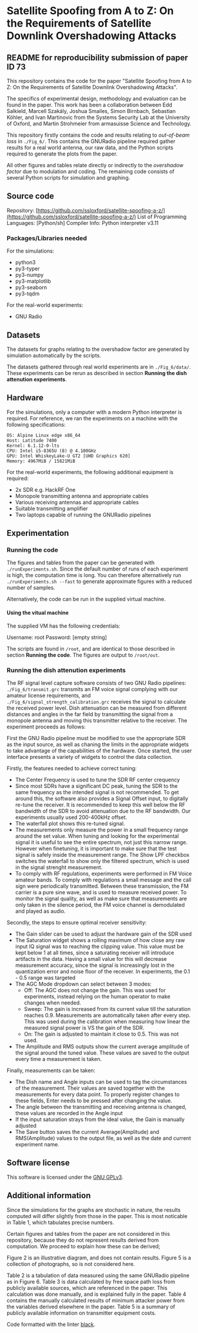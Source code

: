 # Satellite Spoofing from A to Z: On the Requirements of Satellite Downlink Overshadowing Attacks
## README for reproducibility submission of paper ID 73

This repository contains the code for the paper "Satellite Spoofing from A to Z: On the Requirements of Satellite Downlink Overshadowing Attacks".

The specifics of experimental design, methodology and evaluation can be found in the paper.
This work has been a collaboration between Edd Salkield, Marcell Szakály, Joshua Smailes, Simon Birnbach, Sebastian Köhler, and Ivan Martinovic from the Systems Security Lab at the University of Oxford, and Martin Strohmeier from armasuisse Science and Technology.

This repository firstly contains the code and results relating to _out-of-beam loss_ in `./Fig_6/`.
This contains the GNURadio pipeline required gather results for a real world antenna, our raw data, and the Python scripts required to generate the plots from the paper.

All other figures and tables relate directly or indirectly to the _overshadow factor_ due to modulation and coding.
The remaining code consists of several Python scripts for simulation and graphing.

## Source code

Repository: [https://github.com/ssloxford/satellite-spoofing-a-z/](https://github.com/ssloxford/satellite-spoofing-a-z/)
List of Programming Languages: [Python/sh]
Compiler Info: Python interpreter v3.11

### Packages/Libraries needed

For the simulations:

* python3
* py3-typer
* py3-numpy
* py3-matplotlib
* py3-seaborn
* py3-tqdm

For the real-world experiments:

* GNU Radio

## Datasets

The datasets for graphs relating to the overshadow factor are generated by simulation automatically by the scripts.

The datasets gathered through real world experiments are in `./Fig_6/data/`.
These experiments can be rerun as described in section **Running the dish attenution experiments**.

## Hardware

For the simulations, only a computer with a modern Python interpreter is required.
For reference, we ran the experiments on a machine with the following specifications:

```
OS: Alpine Linux edge x86_64
Host: Latitude 7400
Kernel: 6.1.12-0-lts
CPU: Intel i5-8365U (8) @ 4.100GHz
GPU: Intel WhiskeyLake-U GT2 [UHD Graphics 620]
Memory: 4967MiB / 15821MiB
```

For the real-world experiments, the following additional equipment is required:

* 2x SDR e.g. HackRF One
* Monopole transmitting antenna and appropriate cables
* Various receiving antennas and appropriate cables
* Suitable transmitting amplifier
* Two laptops capable of running the GNURadio pipelines

## Experimentation

### Running the code

The figures and tables from the paper can be generated with `./runExperiments.sh`.
Since the default number of runs of each experiment is high, the computation time is long.
You can therefore alternatively run `./runExperiments.sh --fast` to generate approximate figures with a reduced number of samples.

Alternatively, the code can be run in the supplied virtual machine.

#### Using the vitual machine

The supplied VM has the following credentials:

Username: root
Password: [empty string]

The scripts are found in `/root`, and are identical to those described in section **Running the code**.
The figures are output to `/root/out`.

### Running the dish attenution experiments

The RF signal level capture software consists of two GNU Radio pipelines: `./Fig_6/transmit.grc` transmits an FM voice signal complying with our amateur license requirements, and `./Fig_6/signal_strength_calibration.grc` receives the signal to calculate the received power level.
Dish attenuation can be measured from different distances and angles in the far field by transmitting the signal from a monopole antenna and moving this transmitter relative to the receiver.
The experiment proceeds as follows:

First the GNU Radio pipeline must be modified to use the appropriate SDR as the input source, as well as chaning the limits in the appropriate widgets to take advantage of the capabilities of the hardware.
Once started, the user interface presents a variety of widgets to control the data collection.

Firstly, the features needed to achieve correct tuning:
- The Center Frequency is used to tune the SDR RF center crequency
- Since most SDRs have a significant DC peak, tuning the SDR to the same frequency as the intended signal is not recommended. To get around this, the software also provides a Signal Offset input, to digitally re-tune the receiver. It is recommended to keep this well below the RF bandwidth of the SDR to avoid attenuation due to the RF bandwidth. Our experiments usually used 200-400kHz offset.
- The waterfall plot shows this re-tuned signal.
- The measurements only measure the power in a small frequency range around the set value. When tuning and looking for the experimental signal it is useful to see the entire spectrum, not just this narrow range. However when finetuning, it is important to make sure that the test signal is safely inside the measurement range. The Show LPF checkbox switches the waterfall to show only the filtered spectrum, which is used in the signal strenght measurement.
- To comply with RF regulations, experiments were performed in FM Voice amateur bands. To comply with regulations a small message and the call sign were periodically transmitted. Between these transmission, the FM carrier is a pure sine wave, and is used to measure received power. To monitor the signal quality, as well as make sure that measurements are only taken in the silence period, the FM voice channel is demodulated and played as audio.

Secondly, the steps to ensure optimal receiver sensitivity:
- The Gain slider can be used to adjust the hardware gain of the SDR used
- The Saturation widget shows a rolling maximum of how close any raw input IQ signal was to reaching the clipping value. This value must be kept below 1 at all times, since a saturating receiver will introduce artifacts in the data. Having a small value for this will decrease measurement accuracy, since the signal is increasingly lost in the quantization error and noise floor of the receiver. In experiments, the 0.1 - 0.5 range was targeted
- The AGC Mode dropdown can select between 3 modes:
	- Off: The AGC does not change the gain. This was used for experiments, instead relying on the human operator to make changes when needed.
	- Sweep: The gain is increased from its current value till the saturation reaches 0.9. Measurements are automatically taken after every step. This was used during the calibration when measuring how linear the measured signal power is VS the gain of the SDR.
	- On: The gain is adjusted to maintain it close to 0.5. This was not used.
- The Amplitude and RMS outputs show the current average amplitude of the signal around the tuned value. These values are saved to the output every time a measurement is taken.

Finally, measurements can be taken:
- The Dish name and Angle inputs can be used to tag the circumstances of the measurement. Their values are saved together with the measurements for every data point. To properly register changes to these fields, Enter needs to be pressed after changing the value.
- The angle between the transmitting and receiving antenna is changed, these values are recorded in the Angle input
- If the input saturation strays from the ideal value, the Gain is manually adjusted
- The Save button saves the current Average(Amplitude) and RMS(Amplitude) values to the output file, as well as the date and current experiment name.

## Software license

This software is licensed under the [GNU GPLv3](./LICENSE).

## Additional information

Since the simulations for the graphs are stochastic in nature, the results computed will differ slightly from those in the paper.
This is most noticable in Table 1, which tabulates precise numbers.

Certain figures and tables from the paper are not considered in this repository, because they do not represent results derived from computation.
We proceed to explain how these can be derived;

Figure 2 is an illustrative diagram, and does not contain results.
Figure 5 is a collection of photographs, so is not considered here.

Table 2 is a tabulation of data measured using the same GNURadio pipeline as in Figure 6.
Table 3 is data calculated by free space path loss from publicly available sources, which are referenced in the paper.
This calculation was done manually, and is explained fully in the paper.
Table 4 contains the manually calculated results of minimum attacker power from the variables derived elsewhere in the paper.
Table 5 is a summary of publicly available information on transmitter equipment costs.

Code formatted with the linter [black](https://github.com/psf/black).

